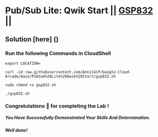 # Pub/Sub Lite: Qwik Start || [GSP832](https://www.cloudskillsboost.google/focuses/15940?parent=catalog) ||

## Solution [here] ()

### Run the following Commands in CloudShell

```
export LOCATION=
```
```
curl -LO raw.githubusercontent.com/AnniiGCP/Google-Cloud-Arcade/main/PubSub%20Lite%20Qwik%20Start/gsp832.sh

sudo chmod +x gsp832.sh

./gsp832.sh
```

### Congratulations 🎉 for completing the Lab !

##### *You Have Successfully Demonstrated Your Skills And Determination.*

#### *Well done!*

 

 
